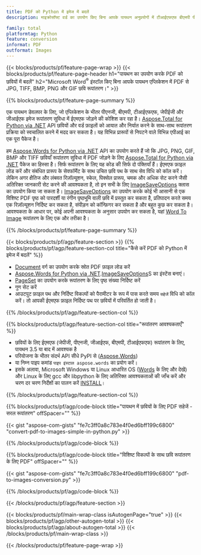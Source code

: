 ```yaml
---
title: PDF को Python में इमेज में बदलें
description: माइक्रोसॉफ्ट वर्ड का उपयोग किए बिना आपके पायथन अनुप्रयोगों में टीआईएफएफ बीएमपी पीएनजी जेपीईजी जीआईएफ एसवीजी रूपांतरण छवि के लिए ईएमएफ 

family: total
platformtag: Python
feature: conversion
informat: PDF
outformat: Images
---
```

{{< blocks/products/pf/feature-page-wrap >}}
{{< blocks/products/pf/feature-page-header h1="पायथन का उपयोग करके PDF को छवियों में बदलें" h2="Microsoft Word<sup>&reg;</sup> इंस्टॉल किए बिना आपके पायथन एप्लिकेशन में PDF से JPG, TIFF, BMP, PNG और GIF छवि रूपांतरण।" >}}

{{% blocks/products/pf/feature-page-summary %}}

एक पायथन डेवलपर के लिए, जो एप्लिकेशन के भीतर पीएनजी, बीएमपी, टीआईएफएफ, जेपीईजी और जीआईएफ इमेज रूपांतरण सुविधा में ईएमएफ जोड़ने की कोशिश कर रहा है। [Aspose.Total for Python via .NET](https://products.aspose.com/total/python-net/) API छवियों और वर्ड फ़ाइलों को आयात और निर्यात करने के साथ-साथ रूपांतरण प्रक्रिया को स्वचालित करने में मदद कर सकता है। यह विभिन्न प्रारूपों से निपटने वाले विभिन्न एपीआई का एक पूरा पैकेज है। 

हम [Aspose.Words for Python via .NET](https://products.aspose.com/words/python-net/) API का उपयोग करते हैं जो कि JPG, PNG, GIF, BMP और TIFF छवियाँ रूपांतरण सुविधा में PDF जोड़ने के लिए [Aspose.Total for Python via .NET](https://products.aspose.com/total/python-net/) पैकेज का हिस्सा है। सिर्फ रूपांतरण के लिए यह कोड की सिर्फ दो पंक्तियाँ हैं। ईएमएफ फ़ाइल लोड करें और संबंधित प्रारूप के सेवफॉर्मेट के साथ उचित छवि पथ के साथ सेव विधि को कॉल करें। लेकिन अगर क्षैतिज और लंबवत रिज़ॉल्यूशन, स्केल, पिक्सेल प्रारूप, चमक और अधिक सेट करने जैसी अतिरिक्त जानकारी सेट करने की आवश्यकता है, तो इन सभी के लिए [ImageSaveOptions](https://reference.aspose.com/words/python-net/aspose.words.saving/imagesaveoptions/) क्लास का उपयोग किया जा सकता है। [ImageSaveOptions](https://reference.aspose.com/words/python-net/aspose.words.saving/imagesaveoptions/) का उपयोग करके कोई भी आसानी से एक विशिष्ट PDF पृष्ठ को पारदर्शी या रंगीन पृष्ठभूमि वाली छवि में प्रस्तुत कर सकता है, प्रतिपादन करते समय एक रिज़ॉल्यूशन निर्दिष्ट कर सकता है, संपीड़न को कॉन्फ़िगर कर सकता है और बहुत कुछ कर सकता है। आवश्यकता के आधार पर, कोई अपनी आवश्यकता के अनुसार उपयोग कर सकता है, यहां [Word To Image](https://products.aspose.com/words/python-net/conversion/word-to-image/) रूपांतरण के लिए एक और तरीका है।

{{% /blocks/products/pf/feature-page-summary %}}

{{< blocks/products/pf/agp/feature-section >}}
{{% blocks/products/pf/agp/feature-section-col title="कैसे करें PDF को Python में इमेज में बदलें" %}}
- [Document](https://reference.aspose.com/words/python-net/aspose.words/document/) वर्ग का उपयोग करके स्रोत PDF फ़ाइल लोड करें
- [Aspose.Words for Python via .NET](https://products.aspose.com/words/python-net/).[ImageSaveOptions](https://reference.aspose.com/words/python-net/aspose.words.saving/imagesaveoptions/)S का इंस्टेंस बनाएं।
- [PageSet](https://reference.aspose.com/words/python-net/aspose.words.saving/pageset/) का उपयोग करके रूपांतरण के लिए पृष्ठ संख्या निर्दिष्ट करें
- गुण सेट करें
- आउटपुट फ़ाइल पथ और निर्दिष्ट विकल्पों को पैरामीटर के रूप में पास करते समय `सहेजें` विधि को कॉल करें। तो आपकी ईएमएफ फ़ाइल निर्दिष्ट पथ पर छवियों में परिवर्तित हो जाती है।

{{% /blocks/products/pf/agp/feature-section-col %}}

{{% blocks/products/pf/agp/feature-section-col title="रूपांतरण आवश्यकताएँ" %}}

- छवियों के लिए ईएमएफ (जेपीजी, पीएनजी, जीआईएफ, बीएमपी, टीआईएफएफ) रूपांतरण के लिए, पायथन 3.5 या बाद में आवश्यक है
- परियोजना के भीतर संदर्भ API सीधे PyPI से ([Aspose.Words](https://pypi.org/project/aspose-words/))
- या निम्न पाइप कमांड ```पाइप इंस्टाल aspose.words``` का प्रयोग करें।
- इसके अलावा, Microsoft Windows या Linux आधारित OS ([Words](https://docs.aspose.com/words/python-net/system-requirements/) के लिए और देखें) और Linux के लिए gcc और libpython के लिए अतिरिक्त आवश्यकताओं की जाँच करें और चरण दर चरण निर्देशों का पालन करें [INSTALL](https://docs.aspose.com/words/python-net/installation/)।
 

{{% /blocks/products/pf/agp/feature-section-col %}}

{{% blocks/products/pf/agp/code-block title="पायथन में छवियों के लिए PDF सहेजें - सरल रूपांतरण" offSpacer="" %}}

{{< gist "aspose-com-gists" "fe7c3ff0a8c783e4f0ed6bff199c6800" "convert-pdf-to-images-simple-in-python.py" >}}

{{% /blocks/products/pf/agp/code-block %}}

{{% blocks/products/pf/agp/code-block title="विशिष्ट विकल्पों के साथ छवि रूपांतरण के लिए PDF" offSpacer="" %}}

{{< gist "aspose-com-gists" "fe7c3ff0a8c783e4f0ed6bff199c6800" "pdf-to-images-conversion.py" >}}

{{% /blocks/products/pf/agp/code-block %}}

{{< /blocks/products/pf/agp/feature-section >}}

{{< blocks/products/pf/main-wrap-class isAutogenPage="true" >}}
{{< blocks/products/pf/agp/other-autogen-total >}}
{{< blocks/products/pf/agp/about-autogen-total >}}
{{< /blocks/products/pf/main-wrap-class >}}

{{< /blocks/products/pf/feature-page-wrap >}}